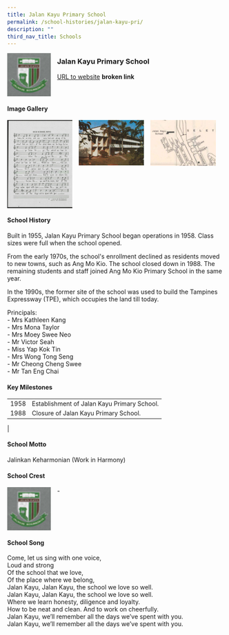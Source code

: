 ```yaml
---
title: Jalan Kayu Primary School
permalink: /school-histories/jalan-kayu-pri/
description: ""
third_nav_title: Schools
---
```

<img src="/images/jalankayu1.png" style="width:20%;margin-right:15px;" align = "left">

### **Jalan Kayu Primary School**
[URL to website](https://academyofsingaporeteachers.moe.edu.sg/moehc/school-histories/school/-) **broken link**

<br clear="left">

#### **Image Gallery**

<p><a href="https://staging.d1yxymztqoj7qn.amplifyapp.com/images/jalankayu2.jpg">  
<img src="/images/jalankayu2.jpg" style="width:30%;margin-right:15px;" align = "left">
</a></p>

<p><a href="https://staging.d1yxymztqoj7qn.amplifyapp.com/images/jalankayu3.jpg">  
<img src="/images/jalankayu3.jpg" style="width:30%;margin-right:15px;" align = "left">
</a></p>

<p><a href="https://staging.d1yxymztqoj7qn.amplifyapp.com/images/jalankayu4.jpg">  
<img src="/images/jalankayu4.jpg" style="width:30%;margin-right:15px;" align = "left">
</a></p>

<br clear="left">

#### **School History**
Built in 1955, Jalan Kayu Primary School began operations in 1958. Class sizes were full when the school opened.  
  
From the early 1970s, the school's enrollment declined as residents moved to new towns, such as Ang Mo Kio. The school closed down in 1988. The remaining students and staff joined Ang Mo Kio Primary School in the same year.  
  
In the 1990s, the former site of the school was used to build the Tampines Expressway (TPE), which occupies the land till today.  
  
Principals:<br>
\- Mrs Kathleen Kang<br>
\- Mrs Mona Taylor<br>
\- Mrs Moey Swee Neo<br>
\- Mr Victor Seah<br>
\- Miss Yap Kok Tin<br>
\- Mrs Wong Tong Seng<br>
\- Mr Cheong Cheng Swee<br>
\- Mr Tan Eng Chai

#### **Key Milestones**

|  |  |
|:---:|---|
| 1958 | Establishment of Jalan Kayu Primary School. |
| 1988 | Closure of Jalan Kayu Primary School. |
|

#### **School Motto**
Jalinkan Keharmonian (Work in Harmony)

#### **School Crest**
<img src="/images/jalankayu1.png" style="width:20%;margin-right:15px;" align = "left">

\-

<br clear="left">

#### **School Song**
Come, let us sing with one voice,<br>
Loud and strong<br>
Of the school that we love,<br>
Of the place where we belong,<br>
Jalan Kayu, Jalan Kayu, the school we love so well.<br>
Jalan Kayu, Jalan Kayu, the school we love so well.<br>
Where we learn honesty, diligence and loyalty.<br>
How to be neat and clean. And to work on cheerfully.<br>
Jalan Kayu, we’ll remember all the days we’ve spent with you.<br>
Jalan Kayu, we’ll remember all the days we’ve spent with you.